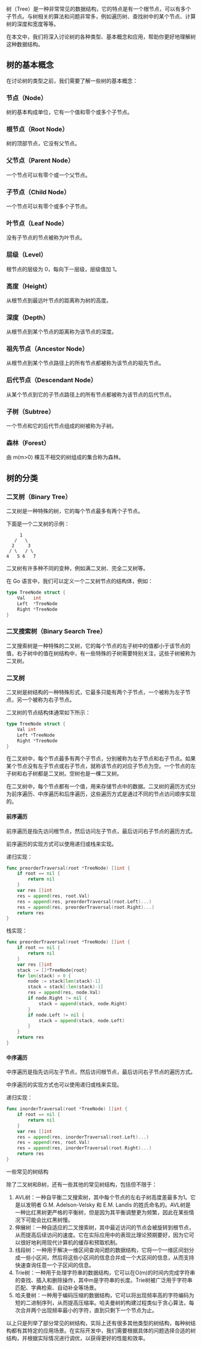 树（Tree）是一种非常常见的数据结构，它的特点是有一个根节点，可以有多个子节点。与树相关的算法和问题非常多，例如遍历树、查找树中的某个节点、计算树的深度和宽度等等。

在本文中，我们将深入讨论树的各种类型、基本概念和应用，帮助你更好地理解树这种数据结构。

## 树的基本概念

在讨论树的类型之前，我们需要了解一些树的基本概念：

### 节点（Node）

树的基本构成单位，它有一个值和零个或多个子节点。

### 根节点（Root Node）

树的顶部节点，它没有父节点。

### 父节点（Parent Node）

一个节点可以有零个或一个父节点。

### 子节点（Child Node）

一个节点可以有零个或多个子节点。

### 叶节点（Leaf Node）

没有子节点的节点被称为叶节点。

### 层级（Level）

根节点的层级为 0，每向下一层级，层级值加 1。

### 高度（Height）

从根节点到最远叶节点的距离称为树的高度。

### 深度（Depth）

从根节点到某个节点的距离称为该节点的深度。

### 祖先节点（Ancestor Node）

从根节点到某个节点路径上的所有节点都被称为该节点的祖先节点。

### 后代节点（Descendant Node）

从某个节点到它的子节点路径上的所有节点都被称为该节点的后代节点。

### 子树（Subtree）

一个节点和它的后代节点组成的树被称为子树。

### 森林（Forest）

由 m(m>0) 棵互不相交的树组成的集合称为森林。

## 树的分类

### 二叉树（Binary Tree）

二叉树是一种特殊的树，它的每个节点最多有两个子节点。

下面是一个二叉树的示例：

```
     1
   /   \
  2     3
 / \   / \
4   5 6   7

```

二叉树有许多种不同的变种，例如满二叉树、完全二叉树等。

在 Go 语言中，我们可以定义一个二叉树节点的结构体，例如：

```go
type TreeNode struct {
    Val   int
    Left  *TreeNode
    Right *TreeNode
}

```

### 二叉搜索树（Binary Search Tree）

二叉搜索树是一种特殊的二叉树，它的每个节点的左子树中的值都小于该节点的值，右子树中的值在树结构中，有一些特殊的子树需要特别关注，这些子树被称为二叉树。

### 二叉树

二叉树是树结构的一种特殊形式，它最多只能有两个子节点，一个被称为左子节点，另一个被称为右子节点。

二叉树的节点结构体通常如下所示：

```go
type TreeNode struct {
    Val int
    Left *TreeNode
    Right *TreeNode
}

```

在二叉树中，每个节点最多有两个子节点，分别被称为左子节点和右子节点。如果某个节点没有左子节点或右子节点，就称该节点的对应子节点为空。一个节点的左子树和右子树都是二叉树。空树也是一棵二叉树。

在二叉树中，每个节点都有一个值，用来存储节点中的数据。二叉树的遍历方式分为前序遍历、中序遍历和后序遍历，这些遍历方式是通过不同的节点访问顺序实现的。

#### 前序遍历

前序遍历是指先访问根节点，然后访问左子节点，最后访问右子节点的遍历方式。

前序遍历的实现方式可以使用递归或栈来实现。

递归实现：

```go
func preorderTraversal(root *TreeNode) []int {
    if root == nil {
        return nil
    }
    var res []int
    res = append(res, root.Val)
    res = append(res, preorderTraversal(root.Left)...)
    res = append(res, preorderTraversal(root.Right)...)
    return res
}

```

栈实现：

```go
func preorderTraversal(root *TreeNode) []int {
    if root == nil {
        return nil
    }
    var res []int
    stack := []*TreeNode{root}
    for len(stack) > 0 {
        node := stack[len(stack)-1]
        stack = stack[:len(stack)-1]
        res = append(res, node.Val)
        if node.Right != nil {
            stack = append(stack, node.Right)
        }
        if node.Left != nil {
            stack = append(stack, node.Left)
        }
    }
    return res
}

```

#### 中序遍历

中序遍历是指先访问左子节点，然后访问根节点，最后访问右子节点的遍历方式。

中序遍历的实现方式也可以使用递归或栈来实现。

递归实现：

```go
func inorderTraversal(root *TreeNode) []int {
    if root == nil {
        return nil
    }
    var res []int
    res = append(res, inorderTraversal(root.Left)...)
    res = append(res, root.Val)
    res = append(res, inorderTraversal(root.Right)...)
    return res
}

```

一些常见的树结构

除了二叉树和B树，还有一些其他的常见树结构，包括但不限于：

1. AVL树：一种自平衡二叉搜索树，其中每个节点的左右子树高度差最多为1。它是以发明者 G.M. Adelson-Velsky 和 E.M. Landis 的姓氏命名的。AVL树是一种比红黑树更严格的平衡树，但是因为其平衡调整更为频繁，因此在某些情况下可能会比红黑树慢。
2. 伸展树：一种自适应的二叉搜索树，其中最近访问的节点会被旋转到根节点，从而提高后续访问的速度。它在实际应用中的表现比理论预期要好，因为它可以很好地利用现代计算机的缓存和预取机制。
3. 线段树：一种用于解决一维区间查询问题的数据结构，它将一个一维区间划分成一些小区间，然后将这些小区间的信息合并成一个大区间的信息，从而支持快速查询任意一个子区间的信息。
4. Trie树：一种用于处理字符串的数据结构，它可以在O(m)的时间内完成字符串的查找、插入和删除操作，其中m是字符串的长度。Trie树被广泛用于字符串匹配、字典检索、自动补全等场景。
5. 哈夫曼树：一种用于编码压缩的数据结构，它可以将出现频率高的字符编码为短的二进制序列，从而提高压缩率。哈夫曼树的构建过程类似于贪心算法，每次合并两个出现频率最小的字符，直到只剩下一个节点为止。

以上只是列举了部分常见的树结构，实际上还有很多其他类型的树结构，每种树结构都有其特定的应用场景。在实际开发中，我们需要根据具体的问题选择合适的树结构，并根据实际情况进行调优，以获得更好的性能和效率。